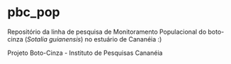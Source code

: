 # pbc_pop 

Repositório da linha de pesquisa de Monitoramento Populacional do boto-cinza (_Sotalia guianensis_) no estuário de Cananéia :)

Projeto Boto-Cinza - Instituto de Pesquisas Cananéia
